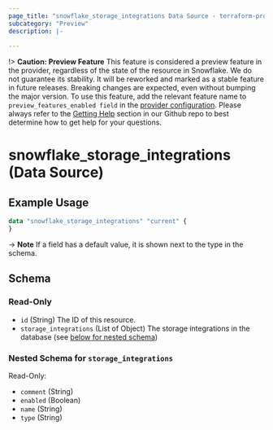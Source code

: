 ```yaml
---
page_title: "snowflake_storage_integrations Data Source - terraform-provider-snowflake"
subcategory: "Preview"
description: |-
  
---
```


!> **Caution: Preview Feature** This feature is considered a preview feature in the provider, regardless of the state of the resource in Snowflake. We do not guarantee its stability. It will be reworked and marked as a stable feature in future releases. Breaking changes are expected, even without bumping the major version. To use this feature, add the relevant feature name to `preview_features_enabled field` in the [provider configuration](https://registry.terraform.io/providers/snowflakedb/snowflake/latest/docs#schema). Please always refer to the [Getting Help](https://github.com/Snowflake-Labs/terraform-provider-snowflake?tab=readme-ov-file#getting-help) section in our Github repo to best determine how to get help for your questions.

# snowflake_storage_integrations (Data Source)



## Example Usage

```terraform
data "snowflake_storage_integrations" "current" {
}
```

-> **Note** If a field has a default value, it is shown next to the type in the schema.

<!-- schema generated by tfplugindocs -->
## Schema

### Read-Only

- `id` (String) The ID of this resource.
- `storage_integrations` (List of Object) The storage integrations in the database (see [below for nested schema](#nestedatt--storage_integrations))

<a id="nestedatt--storage_integrations"></a>
### Nested Schema for `storage_integrations`

Read-Only:

- `comment` (String)
- `enabled` (Boolean)
- `name` (String)
- `type` (String)
